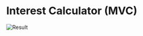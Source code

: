 # Interest Calculator (MVC)

![Result](https://user-images.githubusercontent.com/108221203/197226250-34a44aa4-3b69-465d-947b-c8d25a2fa5a6.jpg)
